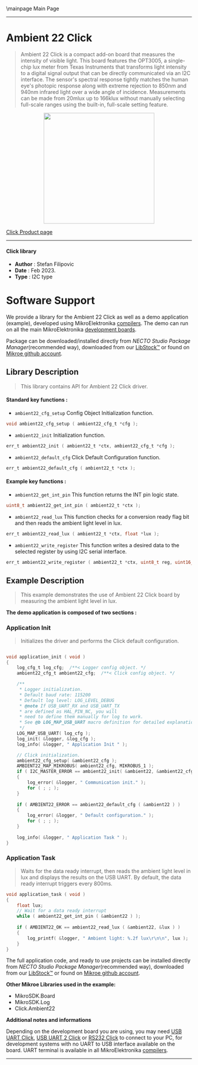 \mainpage Main Page

---
# Ambient 22 Click

> Ambient 22 Click is a compact add-on board that measures the intensity of visible light. This board features the OPT3005, a single-chip lux meter from Texas Instruments that transforms light intensity to a digital signal output that can be directly communicated via an I2C interface. The sensor's spectral response tightly matches the human eye's photopic response along with extreme rejection to 850nm and 940nm infrared light over a wide angle of incidence. Measurements can be made from 20mlux up to 166klux without manually selecting full-scale ranges using the built-in, full-scale setting feature.

<p align="center">
  <img src="https://download.mikroe.com/images/click_for_ide/ambient22_click.png" height=300px>
</p>

[Click Product page](https://www.mikroe.com/ambient-22-click)

---


#### Click library

- **Author**        : Stefan Filipovic
- **Date**          : Feb 2023.
- **Type**          : I2C type


# Software Support

We provide a library for the Ambient 22 Click
as well as a demo application (example), developed using MikroElektronika
[compilers](https://www.mikroe.com/necto-studio).
The demo can run on all the main MikroElektronika [development boards](https://www.mikroe.com/development-boards).

Package can be downloaded/installed directly from *NECTO Studio Package Manager*(recommended way), downloaded from our [LibStock&trade;](https://libstock.mikroe.com) or found on [Mikroe github account](https://github.com/MikroElektronika/mikrosdk_click_v2/tree/master/clicks).

## Library Description

> This library contains API for Ambient 22 Click driver.

#### Standard key functions :

- `ambient22_cfg_setup` Config Object Initialization function.
```c
void ambient22_cfg_setup ( ambient22_cfg_t *cfg );
```

- `ambient22_init` Initialization function.
```c
err_t ambient22_init ( ambient22_t *ctx, ambient22_cfg_t *cfg );
```

- `ambient22_default_cfg` Click Default Configuration function.
```c
err_t ambient22_default_cfg ( ambient22_t *ctx );
```

#### Example key functions :

- `ambient22_get_int_pin` This function returns the INT pin logic state.
```c
uint8_t ambient22_get_int_pin ( ambient22_t *ctx );
```

- `ambient22_read_lux` This function checks for a conversion ready flag bit and then reads the ambient light level in lux.
```c
err_t ambient22_read_lux ( ambient22_t *ctx, float *lux );
```

- `ambient22_write_register` This function writes a desired data to the selected register by using I2C serial interface.
```c
err_t ambient22_write_register ( ambient22_t *ctx, uint8_t reg, uint16_t data_in );
```

## Example Description

> This example demonstrates the use of Ambient 22 Click board by measuring the ambient light level in lux.

**The demo application is composed of two sections :**

### Application Init

> Initializes the driver and performs the Click default configuration.

```c

void application_init ( void )
{
    log_cfg_t log_cfg;  /**< Logger config object. */
    ambient22_cfg_t ambient22_cfg;  /**< Click config object. */

    /** 
     * Logger initialization.
     * Default baud rate: 115200
     * Default log level: LOG_LEVEL_DEBUG
     * @note If USB_UART_RX and USB_UART_TX 
     * are defined as HAL_PIN_NC, you will 
     * need to define them manually for log to work. 
     * See @b LOG_MAP_USB_UART macro definition for detailed explanation.
     */
    LOG_MAP_USB_UART( log_cfg );
    log_init( &logger, &log_cfg );
    log_info( &logger, " Application Init " );

    // Click initialization.
    ambient22_cfg_setup( &ambient22_cfg );
    AMBIENT22_MAP_MIKROBUS( ambient22_cfg, MIKROBUS_1 );
    if ( I2C_MASTER_ERROR == ambient22_init( &ambient22, &ambient22_cfg ) ) 
    {
        log_error( &logger, " Communication init." );
        for ( ; ; );
    }
    
    if ( AMBIENT22_ERROR == ambient22_default_cfg ( &ambient22 ) )
    {
        log_error( &logger, " Default configuration." );
        for ( ; ; );
    }
    
    log_info( &logger, " Application Task " );
}

```

### Application Task

> Waits for the data ready interrupt, then reads the ambient light level in lux and displays the results on the USB UART. By default, the data ready interrupt triggers every 800ms.

```c
void application_task ( void )
{
    float lux;
    // Wait for a data ready interrupt
    while ( ambient22_get_int_pin ( &ambient22 ) );
    
    if ( AMBIENT22_OK == ambient22_read_lux ( &ambient22, &lux ) )
    {
        log_printf( &logger, " Ambient light: %.2f lux\r\n\n", lux );
    }
}
```

The full application code, and ready to use projects can be installed directly from *NECTO Studio Package Manager*(recommended way), downloaded from our [LibStock&trade;](https://libstock.mikroe.com) or found on [Mikroe github account](https://github.com/MikroElektronika/mikrosdk_click_v2/tree/master/clicks).

**Other Mikroe Libraries used in the example:**

- MikroSDK.Board
- MikroSDK.Log
- Click.Ambient22

**Additional notes and informations**

Depending on the development board you are using, you may need
[USB UART Click](https://www.mikroe.com/usb-uart-click),
[USB UART 2 Click](https://www.mikroe.com/usb-uart-2-click) or
[RS232 Click](https://www.mikroe.com/rs232-click) to connect to your PC, for
development systems with no UART to USB interface available on the board. UART
terminal is available in all MikroElektronika
[compilers](https://shop.mikroe.com/compilers).

---
